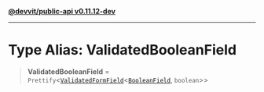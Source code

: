 [**@devvit/public-api v0.11.12-dev**](../README.md)

---

# Type Alias: ValidatedBooleanField

> **ValidatedBooleanField** = `Prettify`\<[`ValidatedFormField`](ValidatedFormField.md)\<[`BooleanField`](BooleanField.md), `boolean`\>\>
